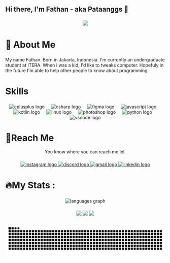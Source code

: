 <h2 align="left">Hi there, I'm Fathan - aka Pataanggs 👋</h2>

###

<div align="center">
  <img height="200" src="img/1256745.jpg"  />
</div>

###

<h1 align="left">👨 About Me</h1>

###

<p align="left">My name Fathan. Born in Jakarta, Indonesia. I'm currently an undergraduate student at ITERA. When i was a kid, I'd like to tweaks computer. Hopefuly in the future I'm able to help other people to know about programming.</p>

###

<h1 align="left">Skills</h1>

###

<div align="center">
  <img src="https://cdn.jsdelivr.net/gh/devicons/devicon/icons/cplusplus/cplusplus-original.svg" height="30" alt="cplusplus logo"  />
  <img width="12" />
  <img src="https://cdn.jsdelivr.net/gh/devicons/devicon/icons/csharp/csharp-original.svg" height="30" alt="csharp logo"  />
  <img width="12" />
  <img src="https://cdn.jsdelivr.net/gh/devicons/devicon/icons/figma/figma-original.svg" height="30" alt="figma logo"  />
  <img width="12" />
  <img src="https://cdn.jsdelivr.net/gh/devicons/devicon/icons/javascript/javascript-original.svg" height="30" alt="javascript logo"  />
  <img width="12" />
  <img src="https://cdn.jsdelivr.net/gh/devicons/devicon/icons/kotlin/kotlin-original.svg" height="30" alt="kotlin logo"  />
  <img width="12" />
  <img src="https://cdn.jsdelivr.net/gh/devicons/devicon/icons/linux/linux-original.svg" height="30" alt="linux logo"  />
  <img width="12" />
  <img src="https://cdn.jsdelivr.net/gh/devicons/devicon/icons/photoshop/photoshop-plain.svg" height="30" alt="photoshop logo"  />
  <img width="12" />
  <img src="https://cdn.jsdelivr.net/gh/devicons/devicon/icons/python/python-original.svg" height="30" alt="python logo"  />
  <img width="12" />
  <img src="https://cdn.jsdelivr.net/gh/devicons/devicon/icons/vscode/vscode-original.svg" height="30" alt="vscode logo"  />
</div>

###

<h1 align="left">💬Reach Me</h1>
<p align="center"> You know where you can reach me lol. </p>

###

<div align="center">
  <a href="https://www.instagram.com/pataangg/" target="_blank">
    <img src="https://img.shields.io/static/v1?message=Instagram&logo=instagram&label=&color=E4405F&logoColor=white&labelColor=&style=for-the-badge" height="35" alt="instagram logo"  />
  </a>
  <a href="https://discord.gg/user/pataangg" target="_blank">
    <img src="https://img.shields.io/static/v1?message=Discord&logo=discord&label=&color=7289DA&logoColor=white&labelColor=&style=for-the-badge" height="35" alt="discord logo"  />
  </a>
  <a href="kartagama.fathan@gmail.com" target="_blank">
    <img src="https://img.shields.io/static/v1?message=Gmail&logo=gmail&label=&color=D14836&logoColor=white&labelColor=&style=for-the-badge" height="35" alt="gmail logo"  />
  </a>
  <a href="https://www.linkedin.com/in/kartagamafathan/" target="_blank">
    <img src="https://img.shields.io/static/v1?message=LinkedIn&logo=linkedin&label=&color=0077B5&logoColor=white&labelColor=&style=for-the-badge" height="35" alt="linkedin logo"  />
  </a>
</div>

###
<h1 align="left">🔥My Stats :</h1>

###

<div align="center">
  <img src="https://github-readme-stats.vercel.app/api/top-langs/?username=pataanggs&layout=compact&theme=dark&hide_border=false&border_radius=5" height="220" alt="languages graph"  />
</div>

###
<div align="center">
  <img src="https://img.shields.io/github/followers/pataanggs?style=for-the-badge&logo=github&logoColor=FFFFFF&labelColor=323543&color=323543&link=https%3A%2F%2Fgithub.com%2Fusers%2Ffollow%3Ftarget%3Dpataanggs" height="30"/>
  <img src="https://img.shields.io/github/stars/pataanggs?style=for-the-badge&logo=github&logoColor=FFFFFF&labelColor=E3B341&color=E3B341" height="30"/>
  <img src="https://api.visitorbadge.io/api/visitors?path=https%3A%2F%2Fgithub.com%2Fpataanggs&countColor=%23263759" height="30"/>

###
</div>

<img src="https://raw.githubusercontent.com/pataanggs/pataanggs/output/snake.svg" alt="Snake animation" />
